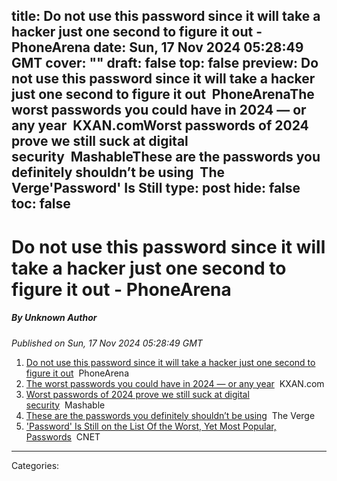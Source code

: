 title: Do not use this password since it will take a hacker just one second to figure it out - PhoneArena
date: Sun, 17 Nov 2024 05:28:49 GMT
cover: ""
draft: false
top: false
preview: Do not use this password since it will take a hacker just one second to figure it out&nbsp;&nbsp;PhoneArenaThe worst passwords you could have in 2024 — or any year&nbsp;&nbsp;KXAN.comWorst passwords of 2024 prove we still suck at digital security&nbsp;&nbsp;MashableThese are the passwords you definitely shouldn’t be using&nbsp;&nbsp;The Verge'Password' Is Still
type: post
hide: false
toc: false
---

# Do not use this password since it will take a hacker just one second to figure it out - PhoneArena
##### By Unknown Author
_Published on Sun, 17 Nov 2024 05:28:49 GMT_

1.  [Do not use this password since it will take a hacker just one second to figure it out](https://news.google.com/rss/articles/CBMilgFBVV95cUxPWjkxblJPUklJeUM1dVl3ck9SMzV5aGE3RWUxTW81eGZjTzFPcG1wVGRSYlhHbldDVlkxLWdScjVJZ1FTYVhsdVRsM3ZIT2FQZGpEZHZEa0s0ZHFNbmw0VjhhTnNveWdUV1NPYlU5VEU1VHNPa3B3M0M4U3pCZVBIcGcwMHZJNkxVek5YMWZZX21ucVhIeUE?oc=5)  PhoneArena
2.  [The worst passwords you could have in 2024 — or any year](https://news.google.com/rss/articles/CBMimwFBVV95cUxPRERId0pNbHhldHBUd0YyZlJDQ3JPRGNiS2xvRkNGLU5Xa2FIazlSUXRlcGxsMFZISjNIMFZKRFhHOTJ0MjgzR29EdjRfSlVCQUFraG9tWFRseEJudmhhSWFaNEVyWmhTT2UwOVFRSE9FenIwTldRNGVncjczVHlRb1RUQ3AxUzBfVGZkX24wWGM1THBQT1Q1ZHNJRdIBoAFBVV95cUxPcExHZU51bFYxUnE1TER2aVZlbExOamw1MVNiZE1qc2RLYkQzYVU4R3FxSVJNSmd1MHZBVG1TMWE1ZVJZdmwyTXdXeWY1Rm1UWjJ2SXZKV3hFQ05ueWNTN2U5TDdQdnFmV3V0UWZWQVBtNkZhZ05ZUkxnS1IwUzdsLUNNdW9yVGpBQi16N2FURnJlNHpOTEFTajY1ejI3emp5?oc=5)  KXAN.com
3.  [Worst passwords of 2024 prove we still suck at digital security](https://news.google.com/rss/articles/CBMiakFVX3lxTE9JdGdwU014WEEzV3h3VTJRalFWdU0ydVloNW1MT2E4bnFOVk5DVl9fRW5sYm1ZWEExa3N1d29CUU1SRjNFVnZGbmJnYzEyb1F1M2hZTGgtcFpEOUdnZV9KbDB4OHFoekg1RVE?oc=5)  Mashable
4.  [These are the passwords you definitely shouldn’t be using](https://news.google.com/rss/articles/CBMiggFBVV95cUxQNmVVdUotX29nOEcyV1RTU2YzYU91aWZDSkxhM2RCaTRfdGsyQm1KM2tPRGEyMFBkbUd5OFJSR216b0k5U21uakdjYlN1SXlIdDhQbHJQVjZBcUhYVW1YMy0xWmhXNGtEX3FKTUZHMW5qRjlrbllyYm8wN1lZT3U2b1NR?oc=5)  The Verge
5.  ['Password' Is Still on the List Of the Worst, Yet Most Popular, Passwords](https://news.google.com/rss/articles/CBMitgFBVV95cUxOSWJ1Yzhxd2FVZkhlVmFteWRGSWdGNkx0ZWFWWkp4QW9iSHlkVUFkMnpBdHA4cGNzUFVENWFFTGQweHFVWFdjRWF0bGNLLVhXNmRyeFBUVlVmVWVZSFBBN292TVo1TVYtXzVIR0FaVXlUdTNneldSUVVQSTJkc1hYU0pYRjNUNldvSnZyUkFQRmNPaUE5SVUxOUhiSG9kUDk3TUZldTZUTHdIZ0gzUnhyZWY1eWJrQQ?oc=5)  CNET

---
Categories: 
